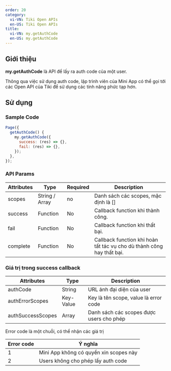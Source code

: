 ```yaml
---
order: 20
category:
  vi-VN: Tiki Open APIs
  en-US: Tiki Open APIs
title:
  vi-VN: my.getAuthCode
  en-US: my.getAuthCode
---
```


## Giới thiệu

**my.getAuthCode** là API để lấy ra auth code của một user.

Thông qua việc sử dụng auth code, lập trình viên của Mini App có thể gọi tới các Open API của Tiki để
sử dụng các tính năng phức tạp hơn.

## Sử dụng

### Sample Code

```js
Page({
  getAuthCode() {
    my.getAuthCode({
      success: (res) => {},
      fail: (res) => {},
    });
  },
});
```

### API Params

| Attributes | Type           | Required | Description                                                           |
| ---------- | -------------- | -------- | --------------------------------------------------------------------- |
| scopes     | String / Array | no       | Danh sách các scopes, mặc định là []                                  |
| success    | Function       | No       | Callback function khi thành công.                                     |
| fail       | Function       | No       | Callback function khi thất bại.                                       |
| complete   | Function       | No       | Callback function khi hoàn tất tác vụ cho dù thành công hay thất bại. |

### Giá trị trong success callback

| Attributes        | Type      | Description                              |
| ----------------- | --------- | ---------------------------------------- |
| authCode          | String    | URL ảnh đại diện của user                |
| authErrorScopes   | Key-Value | Key là tên scope, value là error code    |
| authSuccessScopes | Array     | Danh sách các scopes được users cho phép |

Error code là một chuỗi, có thể nhận các giá trị

| Error code | Ý nghĩa                                |
| ---------- | -------------------------------------- |
| 1          | Mini App không có quyền xin scopes này |
| 2          | Users không cho phép lấy auth code     |

